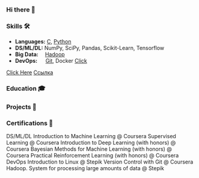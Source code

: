 ### Hi there 👋
### Skills 🛠️
- **Languages:** [C](https://www.coursera.org/account/accomplishments/certificate/TMHPP3PY5SLF), [Python](https://stepik.org/cert/309497)
- **DS/ML/DL:**  NumPy, SciPy, Pandas, Scikit-Learn, Tensorflow
- **Big Data:**  [Hadoop](https://stepik.org/cert/901016)
- **DevOps:**    [Git](https://coursera.org/share/d04b4e68d7c41a734b6e6dbc9d1087a1), Docker
<a href="http:/google.com" data-href2="https://translate.google.com/">Click</a>

<a href="http://google.com" onclick="window.open('http://yahoo.com','','width=700,height=700'); window.open('http://yandex.ru','','width=700,height=500'); ...// add more">Click Here</a>
<a href="http://google.com" target="_blank" onclick="location.href='http://yahoo.com'">Ссылка</a>


### Education 🎓

### Projects 🐾

### Certifications 📜
DS/ML/DL
Introduction to Machine Learning @ Coursera
Supervised Learning @ Coursera
Introduction to Deep Learning (with honors) @ Coursera
Bayesian Methods for Machine Learning (with honors) @ Coursera
Practical Reinforcement Learning (with honors) @ Coursera
DevOps
Introduction to Linux @ Stepik
Version Control with Git @ Coursera
Hadoop. System for processing large amounts of data @ Stepik

<!--
**dbadeev/dbadeev** is a ✨ _special_ ✨ repository because its `README.md` (this file) appears on your GitHub profile.

Here are some ideas to get you started:

- 🔭 I’m currently working on ...
- 🌱 I’m currently learning ...
- 👯 I’m looking to collaborate on ...
- 🤔 I’m looking for help with ...
- 💬 Ask me about ...
- 📫 How to reach me: ...
- 😄 Pronouns: ...
- ⚡ Fun fact: ...
-->

